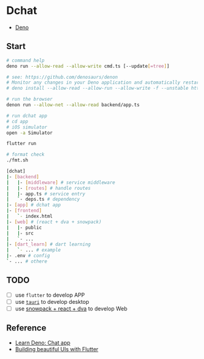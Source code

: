 # Dchat

* [Deno](https://deno.land)

## Start

```bash
# command help
deno run --allow-read --allow-write cmd.ts [--update[=tree]]

# see: https://github.com/denosaurs/denon
# Monitor any changes in your Deno application and automatically restart
# deno install --allow-read --allow-run --allow-write -f --unstable https://deno.land/x/denon/denon.ts

# run the browser
denon run --allow-net --allow-read backend/app.ts

# run dchat app
# cd app
# iOS simulator
open -a Simulator

flutter run

# format check
./fmt.sh
```

```bash
[dchat]
|- [backend]
|   |- [middleware] # service middleware
|   |- [routes] # handle routes
|   |- app.ts # service entry
|   `- deps.ts # dependency
|- [app] # dchat app
|- [frontend]
|   `- index.html
|- [web] # (react + dva + snowpack)
|   |- public
|   |- src
|   `- ...
|- [dart_learn] # dart learning
|   `- ... # example
|- .env # config
`- ... # othere
```

## TODO

* [ ] use `flutter` to develop APP
* [ ] use [`tauri`](https://github.com/tauri-apps/tauri) to develop desktop
* [ ] use [snowpack + react + dva](https://github.com/pikapkg/snowpack) to develop Web

## Reference

* [Learn Deno: Chat app](https://aralroca.com/blog/learn-deno-chat-app)
* [Building beautiful UIs with Flutter](https://codelabs.developers.google.com/codelabs/flutter/#0)
